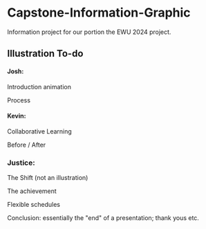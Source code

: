 # Capstone-Information-Graphic

Information project for  our portion the EWU 2024 project.

## Illustration To-do

#### Josh:

Introduction animation

Process

#### Kevin:

Collaborative Learning

Before / After

### Justice:

The Shift (not an illustration)

The achievement

Flexible schedules

Conclusion: essentially the "end" of a presentation; thank yous etc.